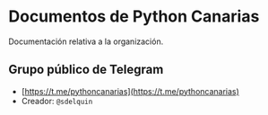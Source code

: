 # Documentos de Python Canarias

Documentación relativa a la organización.

## Grupo público de Telegram

* [https://t.me/pythoncanarias](https://t.me/pythoncanarias)
* Creador: `@sdelquin`
